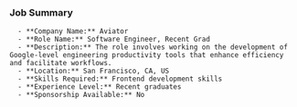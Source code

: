 ### Job Summary
      - **Company Name:** Aviator
      - **Role Name:** Software Engineer, Recent Grad
      - **Description:** The role involves working on the development of Google-level engineering productivity tools that enhance efficiency and facilitate workflows.
      - **Location:** San Francisco, CA, US
      - **Skills Required:** Frontend development skills
      - **Experience Level:** Recent graduates
      - **Sponsorship Available:** No
      